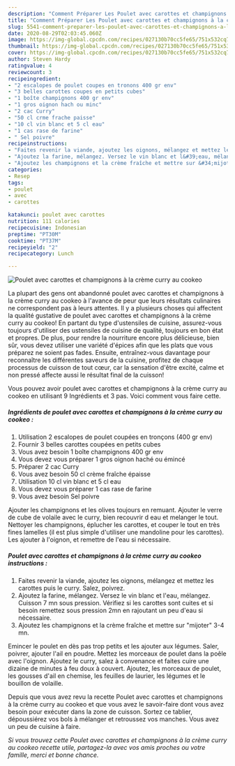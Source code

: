 ```yaml
---
description: "Comment Préparer Les Poulet avec carottes et champignons à la crème curry au cookeo"
title: "Comment Préparer Les Poulet avec carottes et champignons à la crème curry au cookeo"
slug: 5541-comment-preparer-les-poulet-avec-carottes-et-champignons-a-la-creme-curry-au-cookeo
date: 2020-08-29T02:03:45.060Z
image: https://img-global.cpcdn.com/recipes/027130b70cc5fe65/751x532cq70/poulet-avec-carottes-et-champignons-a-la-creme-curry-au-cookeo-photo-principale-de-la-recette.jpg
thumbnail: https://img-global.cpcdn.com/recipes/027130b70cc5fe65/751x532cq70/poulet-avec-carottes-et-champignons-a-la-creme-curry-au-cookeo-photo-principale-de-la-recette.jpg
cover: https://img-global.cpcdn.com/recipes/027130b70cc5fe65/751x532cq70/poulet-avec-carottes-et-champignons-a-la-creme-curry-au-cookeo-photo-principale-de-la-recette.jpg
author: Steven Hardy
ratingvalue: 4
reviewcount: 3
recipeingredient:
- "2 escalopes de poulet coupes en tronons 400 gr env"
- "3 belles carottes coupes en petits cubes"
- "1 boîte champignons 400 gr env"
- "1 gros oignon hach ou minc"
- "2 cac Curry"
- "50 cl crme frache paisse"
- "10 cl vin blanc et 5 cl eau"
- "1 cas rase de farine"
- " Sel poivre"
recipeinstructions:
- "Faites revenir la viande, ajoutez les oignons, mélangez et mettez les carottes puis le curry. Salez, poivrez."
- "Ajoutez la farine, mélangez. Versez le vin blanc et l&#39;eau, mélangez. Cuisson 7 mn sous pression. Vérifiez si les carottes sont cuites et si besoin remettez sous pression 2mn en rajoutant un peu d&#39;eau si nécessaire."
- "Ajoutez les champignons et la crème fraîche et mettre sur &#34;mijoter&#34; 3-4 mn."
categories:
- Resep
tags:
- poulet
- avec
- carottes

katakunci: poulet avec carottes 
nutrition: 111 calories
recipecuisine: Indonesian
preptime: "PT30M"
cooktime: "PT37M"
recipeyield: "2"
recipecategory: Lunch

---
```



![Poulet avec carottes et champignons à la crème curry au cookeo](https://img-global.cpcdn.com/recipes/027130b70cc5fe65/751x532cq70/poulet-avec-carottes-et-champignons-a-la-creme-curry-au-cookeo-photo-principale-de-la-recette.jpg)

La plupart des gens ont abandonné poulet avec carottes et champignons à la crème curry au cookeo à l'avance de peur que leurs résultats culinaires ne correspondent pas à leurs attentes. Il y a plusieurs choses qui affectent la qualité gustative de poulet avec carottes et champignons à la crème curry au cookeo! En partant du type d'ustensiles de cuisine, assurez-vous toujours d'utiliser des ustensiles de cuisine de qualité, toujours en bon état et propres. De plus, pour rendre la nourriture encore plus délicieuse, bien sûr, vous devez utiliser une variété d'épices afin que les plats que vous préparez ne soient pas fades. Ensuite, entraînez-vous davantage pour reconnaître les différentes saveurs de la cuisine, profitez de chaque processus de cuisson de tout cœur, car la sensation d'être excité, calme et non pressé affecte aussi le résultat final de la cuisson!

<!--inarticleads1-->

Vous pouvez avoir poulet avec carottes et champignons à la crème curry au cookeo en utilisant 9 Ingrédients et 3 pas. Voici comment vous faire cette.

##### Ingrédients de poulet avec carottes et champignons à la crème curry au cookeo :

1. Utilisation 2 escalopes de poulet coupées en tronçons (400 gr env)
1. Fournir 3 belles carottes coupées en petits cubes
1. Vous avez besoin 1 boîte champignons 400 gr env
1. Vous devez vous préparer 1 gros oignon haché ou émincé
1. Préparer 2 cac Curry
1. Vous avez besoin 50 cl crème fraîche épaisse
1. Utilisation 10 cl vin blanc et 5 cl eau
1. Vous devez vous préparer 1 cas rase de farine
1. Vous avez besoin  Sel poivre


Ajouter les champignons et les olives toujours en remuant. Ajouter le verre de cube de volaile avec le curry, bien recouvrir d eau et melanger le tout. Nettoyer les champignons, éplucher les carottes, et couper le tout en très fines lamelles (il est plus simple d&#39;utiliser une mandoline pour les carottes). Les ajouter à l&#39;oignon, et remettre de l&#39;eau si nécessaire. 

<!--inarticleads2-->

##### Poulet avec carottes et champignons à la crème curry au cookeo instructions :

1. Faites revenir la viande, ajoutez les oignons, mélangez et mettez les carottes puis le curry. Salez, poivrez.
1. Ajoutez la farine, mélangez. Versez le vin blanc et l&#39;eau, mélangez. Cuisson 7 mn sous pression. Vérifiez si les carottes sont cuites et si besoin remettez sous pression 2mn en rajoutant un peu d&#39;eau si nécessaire.
1. Ajoutez les champignons et la crème fraîche et mettre sur &#34;mijoter&#34; 3-4 mn.


Emincer le poulet en dès pas trop petits et les ajouter aux légumes. Saler, poivrer, ajouter l&#39;ail en poudre. Mettez les morceaux de poulet dans la poêle avec l&#39;oignon. Ajoutez le curry, salez à convenance et faites cuire une dizaine de minutes à feu doux à couvert. Ajoutez, les morceaux de poulet, les gousses d&#39;ail en chemise, les feuilles de laurier, les légumes et le bouillon de volaille. 

<!--inarticleads1-->

<p>
Depuis que vous avez revu la recette Poulet avec carottes et champignons à la crème curry au cookeo et que vous avez le savoir-faire dont vous avez besoin pour exécuter dans la zone de cuisson. Sortez ce tablier, dépoussiérez vos bols à mélanger et retroussez vos manches. Vous avez un peu de cuisine à faire.
</p>

<p>
<i>Si vous trouvez cette Poulet avec carottes et champignons à la crème curry au cookeo recette utile, partagez-la avec vos amis proches ou votre famille, merci et bonne chance.</i>
</p>
